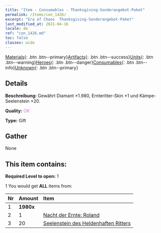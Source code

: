 ```yaml
---
title: "Item - Consumables - Thanksgiving-Sonderangebot-Paket"
permalink: /Items/con_1426/
excerpt: "Era of Chaos  Thanksgiving-Sonderangebot-Paket"
last_modified_at: 2021-04-16
locale: de
ref: "con_1426.md"
toc: false
classes: wide
---
```

 [Materials](/de/Items/){: .btn .btn--primary}[Artifacts](/de/Items/Artifacts/){: .btn .btn--success}[Units](/de/Items/Units/){: .btn .btn--warning}[Heroes](/de/Items/Heroes/){: .btn .btn--danger}[Consumables](/de/Items/Consumables/){: .btn .btn--info}[Unknown](/de/Items/Unknown/){: .btn .btn--primary}

## Details
 **Beschreibung:** Gewährt Diamant ×1.980, Ernteritter-Skin ×1 und Kämpe-Seelenstein ×20.

 **Quality:** <span style="color: #DA70D6">OK</span>

 **Type:** Gift

## Gather

  None

## This item contains:

 **Required Level to open:** 1

 1 You would get **ALL** items  from:

  | Nr | Amount |     Item    |
  |:---|:-------|:------------|
  | 1 |  **1980x** | <i class="fas fa-gem"/> |  | 
  | 2 | 1 | [Nacht der Ernte: Roland](/de/Items/con_1034/) |  | 
  | 3 | 20 | [Seelenstein des Heldenhaften Ritters](/de/Items/unt_287/) |  | 
